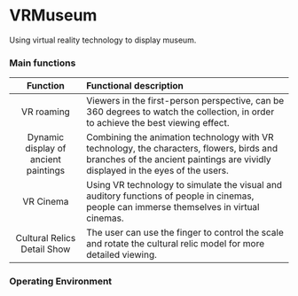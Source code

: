 

# VRMuseum

Using virtual reality technology to display museum.



### Main functions

|               Function               | Functional description                   |
| :----------------------------------: | :--------------------------------------- |
|              VR roaming              | Viewers in the first-person perspective, can be 360 degrees to watch the collection, in order to achieve the best viewing effect. |
| Dynamic display of ancient paintings | Combining the animation technology with VR technology, the characters, flowers, birds and branches of the ancient paintings are vividly displayed in the eyes of the users. |
|              VR Cinema               | Using VR technology to simulate the visual and auditory functions of people in cinemas, people can immerse themselves in virtual cinemas. |
|     Cultural Relics Detail Show      | The user can use the finger to control the scale and rotate the cultural relic model for more detailed viewing. |



### Operating Environment















